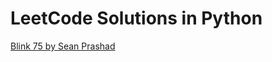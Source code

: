 # LeetCode Solutions in Python

[Blink 75 by Sean Prashad](https://seanprashad.com/leetcode-patterns/)



